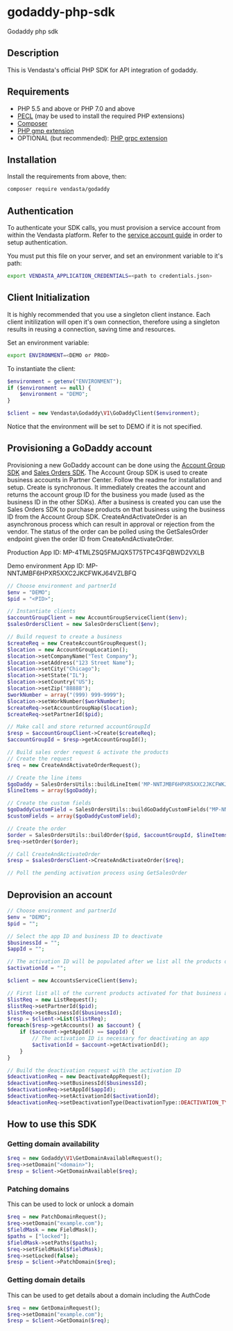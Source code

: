 # godaddy-php-sdk
Godaddy php sdk

## Description

This is Vendasta's official PHP SDK for API integration of godaddy.

## Requirements

- PHP 5.5 and above or PHP 7.0 and above
- [PECL](https://pecl.php.net/) (may be used to install the required PHP extensions)
- [Composer](https://getcomposer.org/)
- [PHP gmp extension](http://php.net/manual/en/book.gmp.php)
- OPTIONAL (but recommended): [PHP grpc extension](https://cloud.google.com/php/grpc)

## Installation

Install the requirements from above, then:

```bash
composer require vendasta/godaddy
```

## Authentication

To authenticate your SDK calls, you must provision a service account from within the Vendasta platform. Refer to the [service account guide](https://developers.vendasta.com/guides/service-accounts) in order to setup authentication.

You must put this file on your server, and set an environment variable to it's path:

```bash
export VENDASTA_APPLICATION_CREDENTIALS=<path to credentials.json>
```

## Client Initialization

It is highly recommended that you use a singleton client instance. Each client initilization will open it's own connection, therefore using a singleton results in reusing a connection, saving time and resources.

Set an environment variable:

```bash
export ENVIRONMENT=<DEMO or PROD> 
```

To instantiate the client:

```php
$environment = getenv("ENVIRONMENT");
if ($environment == null) {
    $environment = "DEMO";
}

$client = new Vendasta\Godaddy\V1\GoDaddyClient($environment);
```

Notice that the environment will be set to DEMO if it is not specified.

## Provisioning a GoDaddy account
Provisioning a new GoDaddy account can be done using the [Account Group SDK](https://packagist.org/packages/vendasta/accountgroup) and [Sales Orders SDK](https://packagist.org/packages/vendasta/sales-orders). The Account Group SDK is used to create business accounts in Partner Center. Follow the readme for installation and setup.
Create is synchronous. It immediately creates the account and returns the account group ID for the business you made (used as the business ID in the other SDKs).
After a business is created you can use the Sales Orders SDK to purchase products on that business using the business ID from the Account Group SDK.
CreateAndActivateOrder is an asynchronous process which can result in approval or rejection from the vendor. The status of the order can be polled using the GetSalesOrder endpoint given the order ID from CreateAndActivateOrder.

Production App ID: MP-4TMLZSQ5FMJQX5T75TPC43FQBWD2VXLB

Demo environment App ID: MP-NNTJMBF6HPXR5XXC2JKCFWKJ64VZLBFQ
```php
// Choose environment and partnerId
$env = "DEMO";
$pid = "<PID>";

// Instantiate clients
$accountGroupClient = new AccountGroupServiceClient($env);
$salesOrdersClient = new SalesOrdersClient($env);

// Build request to create a business
$createReq = new CreateAccountGroupRequest();
$location = new AccountGroupLocation();
$location->setCompanyName("Test Company");
$location->setAddress("123 Street Name");
$location->setCity("Chicago");
$location->setState("IL");
$location->setCountry("US");
$location->setZip("88888");
$workNumber = array("(999) 999-9999");
$location->setWorkNumber($workNumber);
$createReq->setAccountGroupNap($location);
$createReq->setPartnerId($pid);

// Make call and store returned accountGroupId
$resp = $accountGroupClient->Create($createReq);
$accountGroupId = $resp->getAccountGroupId();

// Build sales order request & activate the products
// Create the request
$req = new CreateAndActivateOrderRequest();

// Create the line items
$goDaddy = SalesOrdersUtils::buildLineItem('MP-NNTJMBF6HPXR5XXC2JKCFWKJ64VZLBFQ');
$lineItems = array($goDaddy);

// Create the custom fields
$goDaddyCustomField = SalesOrdersUtils::buildGoDaddyCustomFields("MP-NNTJMBF6HPXR5XXC2JKCFWKJ64VZLBFQ", "testdomain123.com", "example@email.com", "First", "Last", "3065555555", "example@email.com", "First", "Last");
$customFields = array($goDaddyCustomField);

// Create the order
$order = SalesOrdersUtils::buildOrder($pid, $accountGroupId, $lineItems, $customFields);
$req->setOrder($order);

// Call CreateAndActivateOrder
$resp = $salesOrdersClient->CreateAndActivateOrder($req);

// Poll the pending activation process using GetSalesOrder
```

## Deprovision an account

```php
// Choose environment and partnerId
$env = "DEMO";
$pid = "";

// Select the app ID and business ID to deactivate
$businessId = "";
$appId = "";

// The activation ID will be populated after we list all the products on the business
$activationId = "";

$client = new AccountsServiceClient($env);

// First list all of the current products activated for that business and find the one matching the appID
$listReq = new ListRequest();
$listReq->setPartnerId($pid);
$listReq->setBusinessId($businessId);
$resp = $client->List($listReq);
foreach($resp->getAccounts() as $account) {
    if ($account->getAppId() == $appId) {
        // The activation ID is necessary for deactivating an app
        $activationId = $account->getActivationId();
    }
}

// Build the deactivation request with the activation ID
$deactivationReq = new DeactivateAppRequest();
$deactivationReq->setBusinessId($businessId);
$deactivationReq->setAppId($appId);
$deactivationReq->setActivationId($activationId);
$deactivationReq->setDeactivationType(DeactivationType::DEACTIVATION_TYPE_CANCEL);

```

## How to use this SDK

### Getting domain availability
```php
$req = new Godaddy\V1\GetDomainAvailableRequest();
$req->setDomain("<domain>");
$resp = $client->GetDomainAvailable($req);
```

### Patching domains

This can be used to lock or unlock a domain

```php
$req = new PatchDomainRequest();
$req->setDomain("example.com");
$fieldMask = new FieldMask();
$paths = ["locked"];
$fieldMask->setPaths($paths);
$req->setFieldMask($fieldMask);
$req->setLocked(false);
$resp = $client->PatchDomain($req);
```

### Getting domain details

This can be used to get details about a domain including the AuthCode

```php
$req = new GetDomainRequest();
$req->setDomain("example.com");
$resp = $client->GetDomain($req);
```
